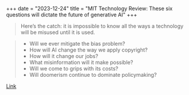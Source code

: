 +++
date = "2023-12-24"
title = "MIT Technology Review: These six questions will dictate the future of generative AI"
+++

> Here’s the catch: it is impossible to know all the ways a technology will be misused until it is
> used.

> * Will we ever mitigate the bias problem?
> * How will AI change the way we apply copyright?
> * How will it change our jobs?
> * What misinformation will it make possible?
> * Will we come to grips with its costs?
> * Will doomerism continue to dominate policymaking?

[Link](https://www.technologyreview.com/2023/12/19/1084505/generative-ai-artificial-intelligence-bias-jobs-copyright-misinformation/)

